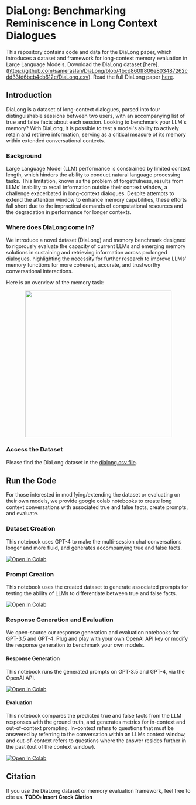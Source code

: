 # DiaLong: Benchmarking Reminiscence in Long Context Dialogues

This repository contains code and data for the DiaLong paper, which introduces a dataset and framework for long-context memory evaluation in Large Language Models. Download the DiaLong dataset [here]. (https://github.com/sameraslan/DiaLong/blob/4bcd860ff806e803487262cdd33fd6bcb4cb612c/DiaLong.csv). Read the full DiaLong paper [here](https://github.com/user-attachments/files/17085486/DiaLong.Paper.Sep.2024.pdf).

## Introduction
DiaLong is a dataset of long-context dialogues, parsed into four distinguishable sessions between two users, with an accompanying list of true and false facts about each session. Looking to benchmark your LLM's memory? With DiaLong, it is possible to test a model's ability to actively retain and retrieve information, serving as a critical measure of its memory within extended conversational contexts.


### Background
Large Language Model (LLM) performance is constrained by limited context length, which hinders the ability to conduct natural language processing tasks. This limitation, known as the problem of forgetfulness, results from LLMs' inability to recall information outside their context window, a challenge exacerbated in long-context dialogues. Despite attempts to extend the attention window to enhance memory capabilities, these efforts fall short due to the impractical demands of computational resources and the degradation in performance for longer contexts.

### Where does DiaLong come in?
We introduce a novel dataset (DiaLong) and memory benchmark designed to rigorously evaluate the capacity of current LLMs and emerging memory solutions in sustaining and retrieving information across prolonged dialogues, highlighting the necessity for further research to improve LLMs' memory functions for more coherent, accurate, and trustworthy conversational interactions.

Here is an overview of the memory task:
<p align="center">
  <img src="https://github.com/sameraslan/DiaLong/assets/82460915/bbee6c88-8b03-4ba2-a84c-e3416a03c841" width=400>
</p>

### Access the Dataset
Please find the DiaLong dataset in the [dialong.csv file](https://github.com/sameraslan/DiaLong/blob/4bcd860ff806e803487262cdd33fd6bcb4cb612c/DiaLong.csv).

## Run the Code
For those interested in modifying/extending the dataset or evaluating on their own models, we provide google colab notebooks to create long context conversations with associated true and false facts, create prompts, and evaluate.

### Dataset Creation
This notebook uses GPT-4 to make the multi-session chat conversations longer and more fluid, and generates accompanying true and false facts.

[![Open In Colab](https://colab.research.google.com/assets/colab-badge.svg)](https://colab.research.google.com/drive/1lgQcPf96tA3d8aqw9uQYamejB0IjMkHn?usp=sharing)


### Prompt Creation
This notebook uses the created dataset to generate associated prompts for testing the ability of LLMs to differentiate between true and false facts.

[![Open In Colab](https://colab.research.google.com/assets/colab-badge.svg)](https://colab.research.google.com/drive/1JXjlHGWJoGeOQWoBSckHssbOgxdFCNbk?usp=sharing)


### Response Generation and Evaluation
We open-source our response generation and evaluation notebooks for GPT-3.5 and GPT-4. Plug and play with your own OpenAI API key or modify the response generation to benchmark your own models.

#### Response Generation
This notebook runs the generated prompts on GPT-3.5 and GPT-4, via the OpenAI API.

[![Open In Colab](https://colab.research.google.com/assets/colab-badge.svg)](https://colab.research.google.com/drive/1vG-pH1CyI87vJxN80IkTOMPyaxA-xxcc?usp=sharing)

#### Evaluation
This notebook compares the predicted true and false facts from the LLM responses with the ground truth, and generates metrics for in-context and out-of-context prompting. In-context refers to questions that must be answered by referring to the conversation within an LLMs context window, and out-of-context refers to questions where the answer resides further in the past (out of the context window).

[![Open In Colab](https://colab.research.google.com/assets/colab-badge.svg)](https://colab.research.google.com/drive/10Ywkjj_47GoelNS31-ksp12ZvyB3yDHt?usp=sharing)

## Citation
If you use the DiaLong dataset or memory evaluation framework, feel free to cite us.
**TODO: Insert Creck Ciation**
